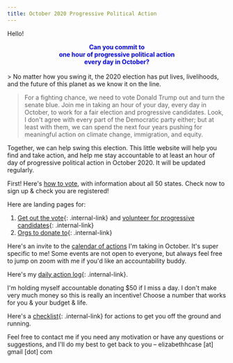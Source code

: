 ```yaml
---
title: October 2020 Progressive Political Action
---
```


Hello!

<div style="text-align: center; color: blue;"><b> Can you commit to<br> one hour of progressive political action <br>every day in October?</b></div>
<br>
> No matter how you swing it, the 2020 election has put lives, livelihoods, and the future of this planet as we know it on the line.

> For a fighting chance, we need to vote Donald Trump out and turn the senate blue. Join me in taking an hour of your day, every day in October, to work for a fair election and progressive candidates. Look, I don't agree with every part of the Democratic party either; but at least with them, we can spend the next four years pushing for meaningful action on climate change, immigration, and equity.

Together, we can help swing this election. This little website will help you find and take action, and help me stay accountable to at least an hour of day of progressive political action in October 2020. It will be updated regularly.

First! Here's [how to vote](https://www.vote.org/), with information about all 50 states. Check now to sign up & check you are registered!

Here are landing pages for:

1. [Get out the vote](/PoliticalActionOct2020/volunteer){: .internal-link} and [volunteer for progressive candidates](/PoliticalActionOct2020/volunteer){: .internal-link}  
2. [Orgs to donate to](/PoliticalActionOct2020/donate){: .internal-link}  

Here's an invite to the [calendar of actions](https://calendar.google.com/calendar/u/0?cid=Y19ndXZ1YjV0aDk1aTNkaWxyN2UwNmlndWVoMEBncm91cC5jYWxlbmRhci5nb29nbGUuY29t) I'm taking in October. It's super specific to me! Some events are not open to everyone, but always feel free to jump on zoom with me if you'd like an accountability buddy. 

Here's my [daily action log](/PoliticalActionOct2020/actionlog){: .internal-link}.

I'm holding myself accountable donating $50 if I miss a day. I don't make very much money so this is really an incentive! Choose a number that works for you & your budget & life.

Here's a [checklist](/PoliticalActionOct2020/checklist){: .internal-link} for actions to get you off the ground and running.

Feel free to contact me if you need any motivation or have any questions or suggestions, and I'll do my best to get back to you – elizabethhcase [at] gmail [dot] com